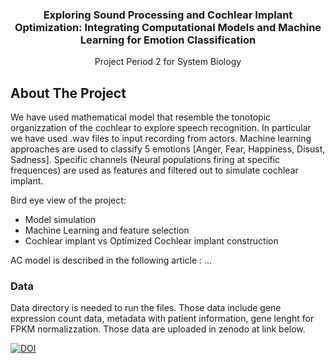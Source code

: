  <h3 align="center">Exploring Sound Processing and Cochlear Implant Optimization: Integrating Computational Models and Machine Learning for Emotion Classification
</h3>

  <p align="center">
    Project Period 2 for System Biology 
  </p>
</div>

<!-- ABOUT THE PROJECT -->
## About The Project

We have used mathematical model that resemble the tonotopic organizzation of the cochlear to explore speech recognition. In particular we have used .wav files to input recording from actors. 
Machine learning approaches are used to classify 5 emotions [Anger, Fear, Happiness, Disust, Sadness]. Specific channels (Neural populations firing at specific frequences) are used as features and filtered out to simulate cochlear implant. 

Bird eye view of the project:
* Model simulation 
* Machine Learning and feature selection 
* Cochlear implant vs Optimized Cochlear implant construction
  
AC model is described in the following article : ... 

<!-- DATA -->
### Data
Data directory is needed to run the files. Those data include gene expression count data, 
metadata with patient information, gene lenght for FPKM normalizzation. Those data are uploaded in zenodo at link below.  

</a>
<a href="https://doi.org/10.5281/zenodo.7790931">
        <img src="https://zenodo.org/badge/DOI/10.5281/zenodo.7790931.svg" alt="DOI">
    </a>

